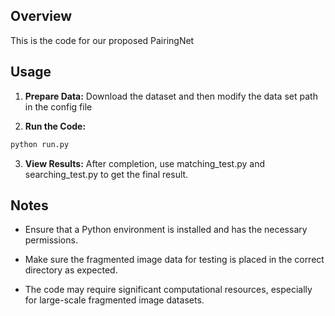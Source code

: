 ## Overview

This is the code for our proposed PairingNet

## Usage

1. **Prepare Data:**
Download the dataset and then modify the data set path in the config file

2. **Run the Code:** 

```bash
python run.py
```

3. **View Results:**
After completion, use matching_test.py and searching_test.py to get the final result.


## Notes

- Ensure that a Python environment is installed and has the necessary permissions.

- Make sure the fragmented image data for testing is placed in the correct directory as expected.

- The code may require significant computational resources, especially for large-scale fragmented image datasets.